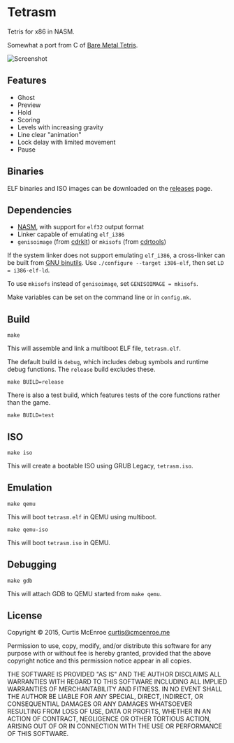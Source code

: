 # Tetrasm

Tetris for x86 in NASM.

Somewhat a port from C of
[Bare Metal Tetris](https://github.com/programble/bare-metal-tetris).

![Screenshot](https://raw.githubusercontent.com/programble/tetrasm/master/screenshot.png)

## Features

- Ghost
- Preview
- Hold
- Scoring
- Levels with increasing gravity
- Line clear "animation"
- Lock delay with limited movement
- Pause

## Binaries

ELF binaries and ISO images can be downloaded on the [releases][releases] page.

[releases]: https://github.com/programble/tetrasm/releases

## Dependencies

- [NASM][nasm], with support for `elf32` output format
- Linker capable of emulating `elf_i386`
- `genisoimage` (from [cdrkit][cdrkit]) or `mkisofs` (from [cdrtools][cdrtools])

If the system linker does not support emulating `elf_i386`, a cross-linker can
be built from [GNU binutils][binutils]. Use `./configure --target i386-elf`,
then set `LD = i386-elf-ld`.

To use `mkisofs` instead of `genisoimage`, set `GENISOIMAGE = mkisofs`.

Make variables can be set on the command line or in `config.mk`.

[nasm]: http://nasm.us
[cdrkit]: https://en.wikipedia.org/wiki/Cdrkit
[cdrtools]: https://en.wikipedia.org/wiki/Cdrtools
[binutils]: http://www.gnu.org/software/binutils/

## Build

```
make
```

This will assemble and link a multiboot ELF file, `tetrasm.elf`.

The default build is `debug`, which includes debug symbols and runtime debug
functions. The `release` build excludes these.

```
make BUILD=release
```

There is also a test build, which features tests of the core functions rather
than the game.

```
make BUILD=test
```

## ISO

```
make iso
```

This will create a bootable ISO using GRUB Legacy, `tetrasm.iso`.

## Emulation

```
make qemu
```

This will boot `tetrasm.elf` in QEMU using multiboot.

```
make qemu-iso
```

This will boot `tetrasm.iso` in QEMU.

## Debugging

```
make gdb
```

This will attach GDB to QEMU started from `make qemu`.

## License

Copyright © 2015, Curtis McEnroe <curtis@cmcenroe.me>

Permission to use, copy, modify, and/or distribute this software for any
purpose with or without fee is hereby granted, provided that the above
copyright notice and this permission notice appear in all copies.

THE SOFTWARE IS PROVIDED "AS IS" AND THE AUTHOR DISCLAIMS ALL WARRANTIES
WITH REGARD TO THIS SOFTWARE INCLUDING ALL IMPLIED WARRANTIES OF
MERCHANTABILITY AND FITNESS. IN NO EVENT SHALL THE AUTHOR BE LIABLE FOR
ANY SPECIAL, DIRECT, INDIRECT, OR CONSEQUENTIAL DAMAGES OR ANY DAMAGES
WHATSOEVER RESULTING FROM LOSS OF USE, DATA OR PROFITS, WHETHER IN AN
ACTION OF CONTRACT, NEGLIGENCE OR OTHER TORTIOUS ACTION, ARISING OUT OF
OR IN CONNECTION WITH THE USE OR PERFORMANCE OF THIS SOFTWARE.
